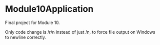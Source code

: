 Module10Application
===================

Final project for Module 10.

Only code change is /r/n instead of just /n, to force file output on Windows to newline correctly.
